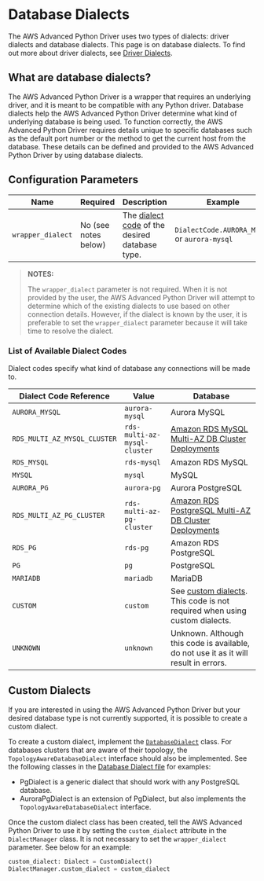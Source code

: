 # Database Dialects

The AWS Advanced Python Driver uses two types of dialects: driver dialects and database dialects. This page is on database dialects. To find out more about driver dialects, see [Driver Dialects](./DriverDialects.md).

## What are database dialects?

The AWS Advanced Python Driver is a wrapper that requires an underlying driver, and it is meant to be compatible with any Python driver. Database dialects help the AWS Advanced Python Driver determine what kind of underlying database is being used. To function correctly, the AWS Advanced Python Driver requires details unique to specific databases such as the default port number or the method to get the current host from the database. These details can be defined and provided to the AWS Advanced Python Driver by using database dialects. 

## Configuration Parameters

| Name              | Required             | Description                                                                        | Example                                      |
|-------------------|----------------------|------------------------------------------------------------------------------------|----------------------------------------------|
| `wrapper_dialect` | No (see notes below) | The [dialect code](#list-of-available-dialect-codes) of the desired database type. | `DialectCode.AURORA_MYSQL` or `aurora-mysql` |

> **NOTES:** 
> 
> The `wrapper_dialect` parameter is not required. When it is not provided by the user, the AWS Advanced Python Driver will attempt to determine which of the existing dialects to use based on other connection details. However, if the dialect is known by the user, it is preferable to set the `wrapper_dialect` parameter because it will take time to resolve the dialect.

### List of Available Dialect Codes

Dialect codes specify what kind of database any connections will be made to.

| Dialect Code Reference       | Value                        | Database                                                                                                                                           |
|------------------------------|------------------------------|----------------------------------------------------------------------------------------------------------------------------------------------------|
| `AURORA_MYSQL`               | `aurora-mysql`               | Aurora MySQL                                                                                                                                       |
| `RDS_MULTI_AZ_MYSQL_CLUSTER` | `rds-multi-az-mysql-cluster` | [Amazon RDS MySQL Multi-AZ DB Cluster Deployments](https://docs.aws.amazon.com/AmazonRDS/latest/UserGuide/multi-az-db-clusters-concepts.html)      |
| `RDS_MYSQL`                  | `rds-mysql`                  | Amazon RDS MySQL                                                                                                                                   |
| `MYSQL`                      | `mysql`                      | MySQL                                                                                                                                              |
| `AURORA_PG`                  | `aurora-pg`                  | Aurora PostgreSQL                                                                                                                                  |
| `RDS_MULTI_AZ_PG_CLUSTER`    | `rds-multi-az-pg-cluster`    | [Amazon RDS PostgreSQL Multi-AZ DB Cluster Deployments](https://docs.aws.amazon.com/AmazonRDS/latest/UserGuide/multi-az-db-clusters-concepts.html) |
| `RDS_PG`                     | `rds-pg`                     | Amazon RDS PostgreSQL                                                                                                                              |
| `PG`                         | `pg`                         | PostgreSQL                                                                                                                                         |
| `MARIADB`                    | `mariadb`                    | MariaDB                                                                                                                                            |
| `CUSTOM`                     | `custom`                     | See [custom dialects](#custom-dialects). This code is not required when using custom dialects.                                                     |
| `UNKNOWN`                    | `unknown`                    | Unknown. Although this code is available, do not use it as it will result in errors.                                                               |

## Custom Dialects

If you are interested in using the AWS Advanced Python Driver but your desired database type is not currently supported, it is possible to create a custom dialect.

To create a custom dialect, implement the [`DatabaseDialect`](../../aws_advanced_python_wrapper/database_dialect.py) class. For databases clusters that are aware of their topology, the `TopologyAwareDatabaseDialect` interface should also be implemented. See the following classes in the [Database Dialect file](../../aws_advanced_python_wrapper/database_dialect.py) for examples:
- PgDialect is a generic dialect that should work with any PostgreSQL database.
- AuroraPgDialect is an extension of PgDialect, but also implements the `TopologyAwareDatabaseDialect` interface.

Once the custom dialect class has been created, tell the AWS Advanced Python Driver to use it by setting the `custom_dialect` attribute in the `DialectManager` class. It is not necessary to set the `wrapper_dialect` parameter. See below for an example:

```python
custom_dialect: Dialect = CustomDialect()
DialectManager.custom_dialect = custom_dialect
```
